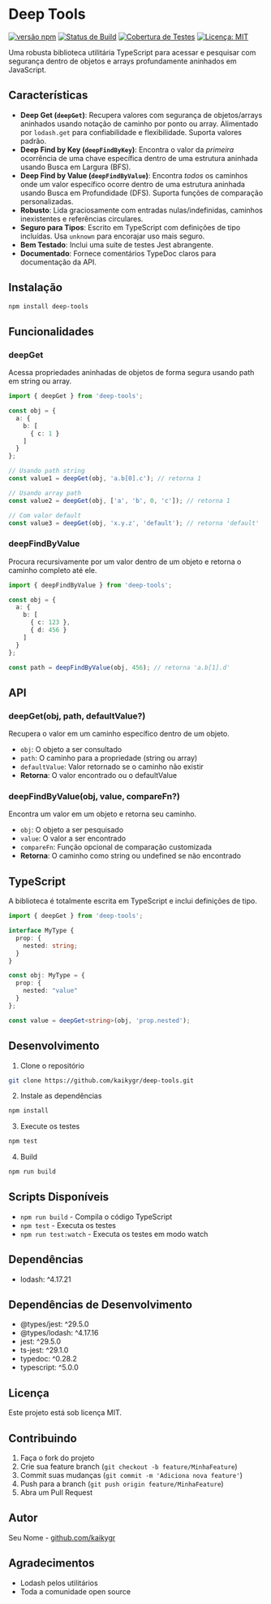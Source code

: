 # Deep Tools

[![versão npm](https://badge.fury.io/js/deep-tools.svg)](https://badge.fury.io/js/@kaikygr/deep-tools-ts) <!-- Substitua 'deep-tools' se o nome do seu pacote npm for diferente -->
[![Status de Build](https://travis-ci.org/kaikygr/deep-tools.svg?branch=main)](https://travis-ci.org/kaikygr/deep-tools) <!-- Substitua com seu serviço/link de CI -->
[![Cobertura de Testes](https://coveralls.io/repos/github/kaikygr/deep-tools/badge.svg?branch=main)](https://coveralls.io/github/kaikygr/deep-tools?branch=main) <!-- Substitua com seu serviço/link de cobertura -->
[![Licença: MIT](https://img.shields.io/badge/License-MIT-yellow.svg)](https://opensource.org/licenses/MIT)

Uma robusta biblioteca utilitária TypeScript para acessar e pesquisar com segurança dentro de objetos e arrays profundamente aninhados em JavaScript.

## Características

- **Deep Get (`deepGet`)**: Recupera valores com segurança de objetos/arrays aninhados usando notação de caminho por ponto ou array. Alimentado por `lodash.get` para confiabilidade e flexibilidade. Suporta valores padrão.
- **Deep Find by Key (`deepFindByKey`)**: Encontra o valor da _primeira_ ocorrência de uma chave específica dentro de uma estrutura aninhada usando Busca em Largura (BFS).
- **Deep Find by Value (`deepFindByValue`)**: Encontra _todos_ os caminhos onde um valor específico ocorre dentro de uma estrutura aninhada usando Busca em Profundidade (DFS). Suporta funções de comparação personalizadas.
- **Robusto**: Lida graciosamente com entradas nulas/indefinidas, caminhos inexistentes e referências circulares.
- **Seguro para Tipos**: Escrito em TypeScript com definições de tipo incluídas. Usa `unknown` para encorajar uso mais seguro.
- **Bem Testado**: Inclui uma suíte de testes Jest abrangente.
- **Documentado**: Fornece comentários TypeDoc claros para documentação da API.

## Instalação

```bash
npm install deep-tools
```

## Funcionalidades

### deepGet

Acessa propriedades aninhadas de objetos de forma segura usando path em string ou array.

```typescript
import { deepGet } from 'deep-tools';

const obj = {
  a: {
    b: [
      { c: 1 }
    ]
  }
};

// Usando path string
const value1 = deepGet(obj, 'a.b[0].c'); // retorna 1

// Usando array path
const value2 = deepGet(obj, ['a', 'b', 0, 'c']); // retorna 1

// Com valor default
const value3 = deepGet(obj, 'x.y.z', 'default'); // retorna 'default'
```

### deepFindByValue

Procura recursivamente por um valor dentro de um objeto e retorna o caminho completo até ele.

```typescript
import { deepFindByValue } from 'deep-tools';

const obj = {
  a: {
    b: [
      { c: 123 },
      { d: 456 }
    ]
  }
};

const path = deepFindByValue(obj, 456); // retorna 'a.b[1].d'
```

## API

### deepGet(obj, path, defaultValue?)

Recupera o valor em um caminho específico dentro de um objeto.

- `obj`: O objeto a ser consultado
- `path`: O caminho para a propriedade (string ou array)
- `defaultValue`: Valor retornado se o caminho não existir
- **Retorna**: O valor encontrado ou o defaultValue

### deepFindByValue(obj, value, compareFn?)

Encontra um valor em um objeto e retorna seu caminho.

- `obj`: O objeto a ser pesquisado
- `value`: O valor a ser encontrado
- `compareFn`: Função opcional de comparação customizada
- **Retorna**: O caminho como string ou undefined se não encontrado

## TypeScript

A biblioteca é totalmente escrita em TypeScript e inclui definições de tipo.

```typescript
import { deepGet } from 'deep-tools';

interface MyType {
  prop: {
    nested: string;
  }
}

const obj: MyType = {
  prop: {
    nested: "value"
  }
};

const value = deepGet<string>(obj, 'prop.nested');
```

## Desenvolvimento

1. Clone o repositório

```bash
git clone https://github.com/kaikygr/deep-tools.git
```

2. Instale as dependências

```bash
npm install
```

3. Execute os testes

```bash
npm test
```

4. Build

```bash
npm run build
```

## Scripts Disponíveis

- `npm run build` - Compila o código TypeScript
- `npm test` - Executa os testes
- `npm run test:watch` - Executa os testes em modo watch

## Dependências

- lodash: ^4.17.21

## Dependências de Desenvolvimento

- @types/jest: ^29.5.0
- @types/lodash: ^4.17.16
- jest: ^29.5.0
- ts-jest: ^29.1.0
- typedoc: ^0.28.2
- typescript: ^5.0.0

## Licença

Este projeto está sob licença MIT.

## Contribuindo

1. Faça o fork do projeto
2. Crie sua feature branch (`git checkout -b feature/MinhaFeature`)
3. Commit suas mudanças (`git commit -m 'Adiciona nova feature'`)
4. Push para a branch (`git push origin feature/MinhaFeature`)
5. Abra um Pull Request

## Autor

Seu Nome - [github.com/kaikygr](https://github.com/kaikygr)

## Agradecimentos

- Lodash pelos utilitários
- Toda a comunidade open source
